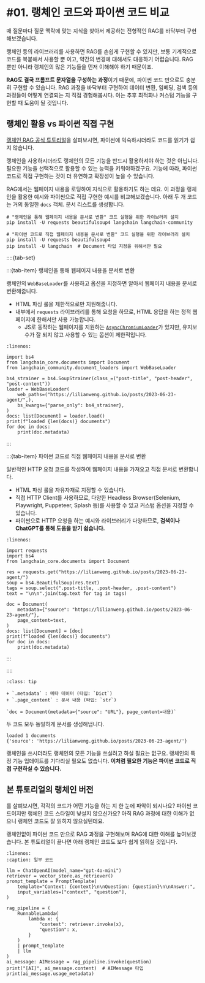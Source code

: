 # #01. 랭체인 코드와 파이썬 코드 비교

매 질문마다 질문 맥락에 맞는 지식을 찾아서 제공하는 전형적인 RAG를 바닥부터 구현해보겠습니다.

랭체인 등의 라이브러리를 사용하면 RAG를 손쉽게 구현할 수 있지만, 보통 기계적으로 코드를 복붙해서 사용할 뿐 이고,
약간의 변경에 대해서도 대응하기 어렵습니다. RAG 뿐만 아니라 랭체인의 많은 기능들을 먼저 이해해야 하기 때문이죠.

**RAG도 결국 프롬프트 문자열을 구성하는 과정**이기 때문에, 파이썬 코드 만으로도 충분히 구현할 수 있습니다.
RAG 과정을 바닥부터 구현하여 데이터 변환, 임베딩, 검색 등의 과정들이 어떻게 연결되는 지 직접 경험해봅시다.
이는 추후 최적화나 커스텀 기능을 구현할 때 도움이 될 것입니다.

## 랭체인 활용 vs 파이썬 직접 구현

[랭체인 RAG 공식 튜토리얼](https://python.langchain.com/docs/tutorials/rag/)을 살펴보시면,
파이썬에 익숙하시더라도 코드를 읽기가 쉽지 않습니다.

랭체인을 사용하시더라도 랭체인의 모든 기능을 반드시 활용하셔야 하는 것은 아닙니다. 필요한 기능을 선택적으로 활용할 수 있는 능력을 키워야하겠구요.
기능에 따라, 파이썬 코드로 직접 구현하는 것이 더 유연하고 확장성이 높을 수 있습니다.

RAG에서는 웹페이지 내용을 로딩하여 지식으로 활용하기도 하는 데요.
이 과정을 랭체인을 활용한 예시와 파이썬으로 직접 구현한 예시를 비교해보겠습니다.
아래 두 개 코드는 거의 동일한 `docs` 객체. 문서 리스트를 생성합니다.

```{code-block} bash
# "랭체인을 통해 웹페이지 내용을 문서로 변환" 코드 실행을 위한 라이브러리 설치
pip install -U requests beautifulsoup4 langchain langchain-community 

# "파이썬 코드로 직접 웹페이지 내용을 문서로 변환" 코드 실행을 위한 라이브러리 설치
pip install -U requests beautifulsoup4
pip install -U langchain  # Document 타입 지정을 위해서만 필요
```

::::{tab-set}

:::{tab-item} 랭체인을 통해 웹페이지 내용을 문서로 변환

랭체인의 `WebBaseLoader`를 사용하고 옵션을 지정하면 알아서 웹페이지 내용을 문서로 변환해줍니다.

+ HTML 파싱 룰을 제한적으로만 지원해줍니다.
+ 내부에서 `requests` 라이브러리를 통해 요청을 하므로, HTML 응답을 하는 정적 웹페이지에 한해서만 사용 가능합니다.
    - JS로 동작하는 웹페이지를 지원하는 [`AsyncChromiumLoader`](https://python.langchain.com/v0.1/docs/use_cases/web_scraping/#asyncchromiumloader)가 있지만, 유지보수가 잘 되지 않고 사용할 수 있는 옵션이 제한적입니다.

```{code-block} python
:linenos:

import bs4
from langchain_core.documents import Document
from langchain_community.document_loaders import WebBaseLoader

bs4_strainer = bs4.SoupStrainer(class_=("post-title", "post-header", "post-content"))
loader = WebBaseLoader(
    web_paths=("https://lilianweng.github.io/posts/2023-06-23-agent/",),
    bs_kwargs={"parse_only": bs4_strainer},
)
docs: list[Document] = loader.load()
print(f"loaded {len(docs)} documents")
for doc in docs:
    print(doc.metadata)
```

:::

:::{tab-item} 파이썬 코드로 직접 웹페이지 내용을 문서로 변환

일반적인 HTTP 요청 코드를 작성하여 웹페이지 내용을 가져오고 직접 문서로 변환합니다.

+ HTML 파싱 룰을 자유자재로 지정할 수 있습니다.
+ 직접 HTTP Client를 사용하므로, 다양한 Headless Browser(Selenium, Playwright, Puppeteer, Splash 등)를 사용할 수 있고 커스텀 옵션을 지정할 수 있습니다.
+ 파이썬으로 HTTP 요청을 하는 예시와 라이브러리가 다양하므로, **검색이나 ChatGPT를 통해 도움을 받기 쉽습니다.**

```{code-block} python
:linenos:

import requests
import bs4
from langchain_core.documents import Document

res = requests.get("https://lilianweng.github.io/posts/2023-06-23-agent/")
soup = bs4.BeautifulSoup(res.text)
tags = soup.select(".post-title, .post-header, .post-content")
text = "\n\n".join(tag.text for tag in tags)

doc = Document(
    metadata={"source": "https://lilianweng.github.io/posts/2023-06-23-agent/"},
    page_content=text,
)
docs: list[Document] = [doc]
print(f"loaded {len(docs)} documents")
for doc in docs:
    print(doc.metadata)
```

:::

::::

```{admonition} Document는 단순히 문서 내용과 메타데이터를 담는 데이터 구조
:class: tip

+ `.metadata` : 메타 데이터 (타입: `Dict`)
+ `.page_content` : 문서 내용 (타입: `str`)

`doc = Document(metadata={"source": "URL"}, page_content=내용)`
```

두 코드 모두 동일하게 문서를 생성해냅니다.

```{code-block} text
loaded 1 documents
{'source': 'https://lilianweng.github.io/posts/2023-06-23-agent/'}
```

랭체인을 쓰시더라도 랭체인의 모든 기능을 쓰실려고 하실 필요는 없구요.
랭체인의 특정 기능 업데이트를 기다리실 필요도 없습니다.
**이처럼 필요한 기능은 파이썬 코드로 직접 구현하실 수 있습니다.**

## 본 튜토리얼의 랭체인 버전

[](./langchain)를 살펴보시면, 각각의 코드가 어떤 기능을 하는 지 한 눈에 파악이 되시나요?
파이썬 코드이지만 랭체인 코드 스타일이 낯설지 않으신가요?
아직 RAG 과정에 대한 이해가 없으니 랭체인 코드도 잘 읽히지 않으실텐데요.

랭체인없이 파이썬 코드 만으로 RAG 과정을 구현해보며 RAG에 대한 이해를 높여보겠습니다.
본 튜토리얼이 끝나면 아래 랭체인 코드도 보다 쉽게 읽히실 것입니다.

```{code-block} python
:linenos:
:caption: 일부 코드

llm = ChatOpenAI(model_name="gpt-4o-mini")
retriever = vector_store.as_retriever()
prompt_template = PromptTemplate(
    template="Context: {context}\n\nQuestion: {question}\n\nAnswer:",
    input_variables=["context", "question"],
)

rag_pipeline = (
    RunnableLambda(
        lambda x: {
            "context": retriever.invoke(x),
            "question": x,
        }
    )
    | prompt_template
    | llm
)
ai_message: AIMessage = rag_pipeline.invoke(question)
print("[AI]", ai_message.content)  # AIMessage 타입
print(ai_message.usage_metadata)
```
